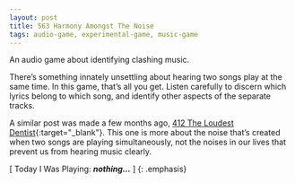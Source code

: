 ```yaml
---
layout: post
title: 563 Harmony Amongst The Noise
tags: audio-game, experimental-game, music-game
---
```

An audio game about identifying clashing music.

There’s something innately unsettling about hearing two songs play at the same time. In this game, that’s all you get.  Listen carefully to discern which lyrics belong to which song, and identify other aspects of the separate tracks.

A similar post was made a few months ago, [412 The Loudest Dentist](http://www.foster-douglas.com/games/412-the-loudest-dentist/){:target="_blank"}.  This one is more about the noise that’s created when two songs are playing simultaneously, not the noises in our lives that prevent us from hearing music clearly.

[ Today I Was Playing: ***nothing...*** ]
{: .emphasis}